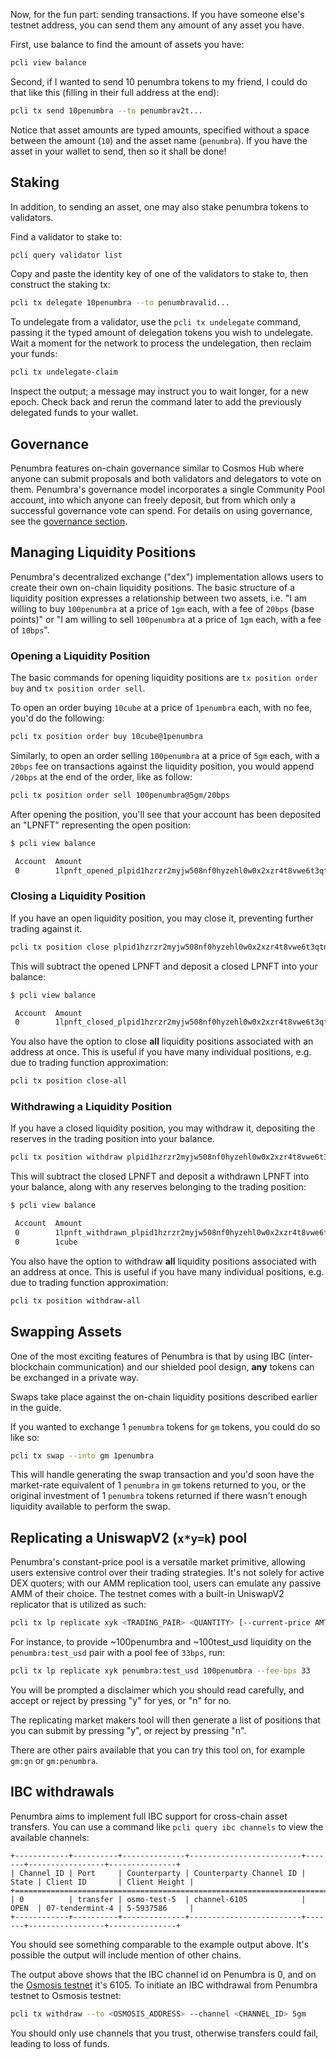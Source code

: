 Now, for the fun part: sending transactions. If you have someone else's testnet address, you can
send them any amount of any asset you have.

First, use balance to find the amount of assets you have:

```bash
pcli view balance
```

Second, if I wanted to send 10 penumbra tokens
to my friend, I could do that like this (filling in their full address at the end):

```bash
pcli tx send 10penumbra --to penumbrav2t...
```

Notice that asset amounts are typed amounts, specified without a space between the amount (`10`)
and the asset name (`penumbra`). If you have the asset in your wallet to send, then so it shall be done!

## Staking

In addition, to sending an asset, one may also stake penumbra tokens to validators.

Find a validator to stake to:

```bash
pcli query validator list
```

Copy and paste the identity key of one of the validators to stake to, then construct the staking tx:

```bash
pcli tx delegate 10penumbra --to penumbravalid...
```

To undelegate from a validator, use the `pcli tx undelegate` command, passing it the typed amount of
delegation tokens you wish to undelegate. Wait a moment for the network to process the undelegation,
then reclaim your funds:

```bash
pcli tx undelegate-claim
```

Inspect the output; a message may instruct you to wait longer, for a new epoch. Check back and rerun the command
later to add the previously delegated funds to your wallet.

## Governance

Penumbra features on-chain governance similar to Cosmos Hub where anyone can submit proposals and
both validators and delegators to vote on them. Penumbra's governance model incorporates a single
Community Pool account, into which anyone can freely deposit, but from which only a successful governance vote
can spend. For details on using governance, see the [governance section](./governance.md).

## Managing Liquidity Positions

Penumbra's decentralized exchange ("dex") implementation allows users to create their own on-chain
liquidity positions. The basic structure of a liquidity position expresses a relationship between two
assets, i.e. "I am willing to buy `100penumbra` at a price of `1gm` each, with a fee of `20bps` (base points)" or
"I am willing to sell `100penumbra` at a price of `1gm` each, with a fee of `10bps`".

### Opening a Liquidity Position

The basic commands for opening liquidity positions are `tx position order buy` and `tx position order sell`.

To open an order buying `10cube` at a price of `1penumbra` each, with no fee, you'd do the following:

```bash
pcli tx position order buy 10cube@1penumbra
```

Similarly, to open an order selling `100penumbra` at a price of `5gm` each, with a `20bps` fee on transactions
against the liquidity position, you would append `/20bps` at the end of the order, like as follow:

```bash
pcli tx position order sell 100penumbra@5gm/20bps
```

After opening the position, you'll see that your account has been deposited an "LPNFT" representing the open position:

```bash
$ pcli view balance

 Account  Amount
 0        1lpnft_opened_plpid1hzrzr2myjw508nf0hyzehl0w0x2xzr4t8vwe6t3qtnfhsqzf5lzsufscqr
```

### Closing a Liquidity Position

If you have an open liquidity position, you may close it, preventing further trading against it.

```bash
pcli tx position close plpid1hzrzr2myjw508nf0hyzehl0w0x2xzr4t8vwe6t3qtnfhsqzf5lzsufscqr
```

This will subtract the opened LPNFT and deposit a closed LPNFT into your balance:

```bash
$ pcli view balance

 Account  Amount
 0        1lpnft_closed_plpid1hzrzr2myjw508nf0hyzehl0w0x2xzr4t8vwe6t3qtnfhsqzf5lzsufscqr
```

You also have the option to close **all** liquidity positions associated with an address at once. This is useful if you have many individual positions, e.g. due to
trading function approximation:

```bash
pcli tx position close-all
```

### Withdrawing a Liquidity Position

If you have a closed liquidity position, you may withdraw it, depositing the reserves in the trading position into your balance.

```bash
pcli tx position withdraw plpid1hzrzr2myjw508nf0hyzehl0w0x2xzr4t8vwe6t3qtnfhsqzf5lzsufscqr
```

This will subtract the closed LPNFT and deposit a withdrawn LPNFT into your balance, along with any reserves belonging to the trading position:

```bash
$ pcli view balance

 Account  Amount
 0        1lpnft_withdrawn_plpid1hzrzr2myjw508nf0hyzehl0w0x2xzr4t8vwe6t3qtnfhsqzf5lzsufscqr
 0        1cube
```

You also have the option to withdraw **all** liquidity positions associated with an address at once. This is useful if you have many individual positions, e.g. due to
trading function approximation:

```bash
pcli tx position withdraw-all
```

## Swapping Assets

One of the most exciting features of Penumbra is that by using IBC (inter-blockchain communication)
and our shielded pool design, **any** tokens can be exchanged in a private way.

Swaps take place against the on-chain liquidity positions described earlier in the guide.

If you wanted to exchange 1 `penumbra` tokens for `gm` tokens, you could do so like so:

```bash
pcli tx swap --into gm 1penumbra
```

This will handle generating the swap transaction and you'd soon have the market-rate equivalent of 1 `penumbra`
in `gm` tokens returned to you, or the original investment of 1 `penumbra` tokens returned if there wasn't
enough liquidity available to perform the swap.

## Replicating a UniswapV2 (`x*y=k`) pool

Penumbra's constant-price pool is a versatile market primitive, allowing users extensive control over their trading strategies. It's not solely for active DEX quoters; with our AMM replication tool, users can emulate any passive AMM of their choice. The testnet comes with a built-in UniswapV2 replicator that is utilized as such:

```bash
pcli tx lp replicate xyk <TRADING_PAIR> <QUANTITY> [--current-price AMT] [--fee-bps AMT]
```

For instance, to provide ~100penumbra and ~100test_usd liquidity on the `penumbra:test_usd` pair with a pool fee of `33bps`, run:

```bash
pcli tx lp replicate xyk penumbra:test_usd 100penumbra --fee-bps 33
```

You will be prompted a disclaimer which you should read carefully, and accept or reject by pressing "y" for yes, or "n" for no.

The replicating market makers tool will then generate a list of positions that you can submit by pressing "y", or reject by pressing "n".

There are other pairs available that you can try this tool on, for example `gm:gn` or `gm:penumbra`.

## IBC withdrawals

<!--
N.B. These steps require a running Hermes deployment, specifically one that
has been configured between the target counterparty network and some Penumbra network.
-->

Penumbra aims to implement full IBC support for cross-chain asset transfers. You can use a command
like `pcli query ibc channels` to view the available channels:

```
+------------+----------+--------------+-------------------------+-------+-----------------+---------------+
| Channel ID | Port     | Counterparty | Counterparty Channel ID | State | Client ID       | Client Height |
+==========================================================================================================+
| 0          | transfer | osmo-test-5  | channel-6105            | OPEN  | 07-tendermint-4 | 5-5937586     |
+------------+----------+--------------+-------------------------+-------+-----------------+---------------+
```

You should see something comparable to the example output above. It's possible the output will include mention of other chains.

The output above shows that the IBC channel id on Penumbra is 0, and on the [Osmosis testnet] it's 6105.
To initiate an IBC withdrawal from Penumbra testnet to Osmosis testnet:

```bash
pcli tx withdraw --to <OSMOSIS_ADDRESS> --channel <CHANNEL_ID> 5gm
```

You should only use channels that you trust, otherwise transfers could fail, leading to loss of funds.

[Osmosis testnet]: https://docs.osmosis.zone/overview/endpoints#testnet-networks

